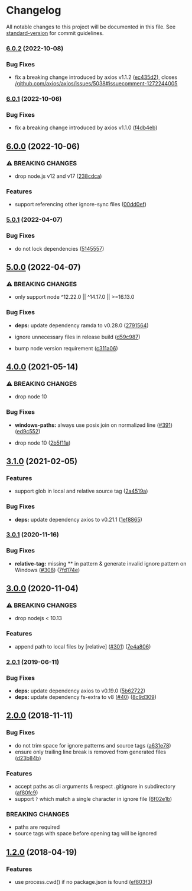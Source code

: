 # Changelog

All notable changes to this project will be documented in this file. See [standard-version](https://github.com/conventional-changelog/standard-version) for commit guidelines.

### [6.0.2](https://github.com/foray1010/ignore-sync/compare/v6.0.1...v6.0.2) (2022-10-08)

### Bug Fixes

- fix a breaking change introduced by axios v1.1.2 ([ec435d2](https://github.com/foray1010/ignore-sync/commit/ec435d2c213c53bd0a984c6cf79b2edf7c1858cb)), closes [/github.com/axios/axios/issues/5038#issuecomment-1272244005](https://github.com/foray1010//github.com/axios/axios/issues/5038/issues/issuecomment-1272244005)

### [6.0.1](https://github.com/foray1010/ignore-sync/compare/v6.0.0...v6.0.1) (2022-10-06)

### Bug Fixes

- fix a breaking change introduced by axios v1.1.0 ([f4db4eb](https://github.com/foray1010/ignore-sync/commit/f4db4eb49634bcd76b516cdcead36a5f8b392611))

## [6.0.0](https://github.com/foray1010/ignore-sync/compare/v5.0.1...v6.0.0) (2022-10-06)

### ⚠ BREAKING CHANGES

- drop node.js v12 and v17 ([238cdca](https://github.com/foray1010/ignore-sync/commit/238cdca920d1fdd36497715f9b2675a1adc1a602))

### Features

- support referencing other ignore-sync files ([00dd0ef](https://github.com/foray1010/ignore-sync/commit/00dd0ef1f862eada9a0028a272cf9dee7815bd96))

### [5.0.1](https://github.com/foray1010/ignore-sync/compare/v5.0.0...v5.0.1) (2022-04-07)

### Bug Fixes

- do not lock dependencies ([5145557](https://github.com/foray1010/ignore-sync/commit/51455570f73247db8e62c67ad942dc25b01d4bf5))

## [5.0.0](https://github.com/foray1010/ignore-sync/compare/v4.0.0...v5.0.0) (2022-04-07)

### ⚠ BREAKING CHANGES

- only support node ^12.22.0 || ^14.17.0 || >=16.13.0

### Bug Fixes

- **deps:** update dependency ramda to v0.28.0 ([2791564](https://github.com/foray1010/ignore-sync/commit/27915646df32afb7475b7eaec65e508d51fb20a3))
- ignore unnecessary files in release build ([d59c987](https://github.com/foray1010/ignore-sync/commit/d59c987a28d869bac9b0494dcc909ab16f1b8037))

- bump node version requirement ([c311a06](https://github.com/foray1010/ignore-sync/commit/c311a06fdd535bef9471561f3d2d5c02e34225ea))

## [4.0.0](https://github.com/foray1010/ignore-sync/compare/v3.1.0...v4.0.0) (2021-05-14)

### ⚠ BREAKING CHANGES

- drop node 10

### Bug Fixes

- **windows-paths:** always use posix join on normalized line ([#391](https://github.com/foray1010/ignore-sync/issues/391)) ([ed9c552](https://github.com/foray1010/ignore-sync/commit/ed9c552316c6e14a0b36ae5b77cd62ce1ceb9809))

- drop node 10 ([2b5f11a](https://github.com/foray1010/ignore-sync/commit/2b5f11a7257d84da9e20b450af8fa68763acf785))

## [3.1.0](https://github.com/foray1010/ignore-sync/compare/v3.0.1...v3.1.0) (2021-02-05)

### Features

- support glob in local and relative source tag ([2a4519a](https://github.com/foray1010/ignore-sync/commit/2a4519a1d0f5b40ad650bba50451115d84b94f24))

### Bug Fixes

- **deps:** update dependency axios to v0.21.1 ([1ef8865](https://github.com/foray1010/ignore-sync/commit/1ef886543d43b4ae3c7950227e1c4f7f2cc7df6a))

### [3.0.1](https://github.com/foray1010/ignore-sync/compare/v3.0.0...v3.0.1) (2020-11-16)

### Bug Fixes

- **relative-tag:** missing \*\* in pattern & generate invalid ignore pattern on Windows ([#308](https://github.com/foray1010/ignore-sync/issues/308)) ([7fd174e](https://github.com/foray1010/ignore-sync/commit/7fd174eff0dbc8378ef8e638ca99014d7c47963b))

## [3.0.0](https://github.com/foray1010/ignore-sync/compare/v2.0.1...v3.0.0) (2020-11-04)

### ⚠ BREAKING CHANGES

- drop nodejs < 10.13

### Features

- append path to local files by [relative] ([#301](https://github.com/foray1010/ignore-sync/issues/301)) ([7e4a806](https://github.com/foray1010/ignore-sync/commit/7e4a80669e6f0b155630cbdf8f6a8f1c854a5cba))

### [2.0.1](https://github.com/foray1010/ignore-sync/compare/v2.0.0...v2.0.1) (2019-06-11)

### Bug Fixes

- **deps:** update dependency axios to v0.19.0 ([5b62722](https://github.com/foray1010/ignore-sync/commit/5b62722))
- **deps:** update dependency fs-extra to v8 ([#40](https://github.com/foray1010/ignore-sync/issues/40)) ([8c9d309](https://github.com/foray1010/ignore-sync/commit/8c9d309))

## [2.0.0](https://github.com/foray1010/ignore-sync/compare/v1.2.0...v2.0.0) (2018-11-11)

### Bug Fixes

- do not trim space for ignore patterns and source tags ([a631e78](https://github.com/foray1010/ignore-sync/commit/a631e78))
- ensure only trailing line break is removed from generated files ([d23b84b](https://github.com/foray1010/ignore-sync/commit/d23b84b))

### Features

- accept paths as cli arguments & respect .gitignore in subdirectory ([af80fc9](https://github.com/foray1010/ignore-sync/commit/af80fc9))
- support `?` which match a single character in ignore file ([6f02e1b](https://github.com/foray1010/ignore-sync/commit/6f02e1b))

### BREAKING CHANGES

- paths are required
- source tags with space before opening tag will be ignored

## [1.2.0](https://github.com/foray1010/ignore-sync/compare/v1.1.0...v1.2.0) (2018-04-19)

### Features

- use process.cwd() if no package.json is found ([ef803f3](https://github.com/foray1010/ignore-sync/commit/ef803f3))
